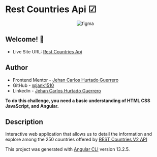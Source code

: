 # Rest Countries Api ☑ 
  
<p align='center'> 
  
  <img src="https://res.cloudinary.com/dz209s6jk/image/upload/q_auto,w_900/Screenshots/fs3nrg4zlsnk8byny1it.jpg" alt="figma"/>

</p>

 ## Welcome! 👋 

- Live Site URL: [Rest Countries Api](https://jank1510.github.io/rest-countries-api/)
   
## Author

- Frontend Mentor - [Jehan Carlos Hurtado Guerrero](https://www.frontendmentor.io/profile/Jank1510)
- GitHub - [@jank1510](https://github.com/Jank1510)
- Linkedin - [Jehan Carlos Hurtado Guerrero](https://www.linkedin.com/in/jehan-carlos-hurtado-guerrero-b250b3201/) 

**To do this challenge, you need a basic understanding of HTML CSS JavaScript, and Angular.**

## Description
Interactive web application that allows us to detail the information and explore among the 250 countries offered by [REST Countries V2 API](https://restcountries.com/v2/all)

This project was generated with [Angular CLI](https://github.com/angular/angular-cli) version 13.2.5.
